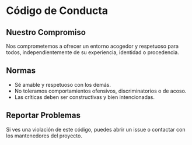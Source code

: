 # Código de Conducta

## Nuestro Compromiso

Nos comprometemos a ofrecer un entorno acogedor y respetuoso para todos, independientemente de su experiencia, identidad o procedencia.

## Normas

- Sé amable y respetuoso con los demás.
- No toleramos comportamientos ofensivos, discriminatorios o de acoso.
- Las críticas deben ser constructivas y bien intencionadas.

## Reportar Problemas

Si ves una violación de este código, puedes abrir un issue o contactar con los mantenedores del proyecto.
